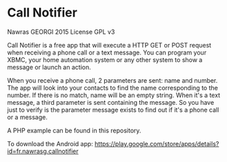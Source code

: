 Call Notifier
=============
Nawras GEORGI 2015
License GPL v3

Call Notifier is a free app that will execute a HTTP GET or POST request when receiving a phone call or a text message. You can program your XBMC, your home automation system or any other system to show a message or launch an action.

When you receive a phone call, 2 parameters are sent: name and number. The app will look into your contacts to find the name corresponding to the number. If there is no match, name will be an empty string.
When it's a text message, a third parameter is sent containing the message. So you have just to verify is the parameter message exists to find out if it's a phone call or a message.

A PHP example can be found in this repository.

To download the Android app: https://play.google.com/store/apps/details?id=fr.nawrasg.callnotifier
